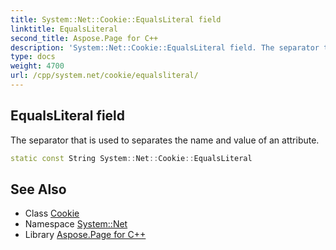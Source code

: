 ```yaml
---
title: System::Net::Cookie::EqualsLiteral field
linktitle: EqualsLiteral
second_title: Aspose.Page for C++
description: 'System::Net::Cookie::EqualsLiteral field. The separator that is used to separates the name and value of an attribute in C++.'
type: docs
weight: 4700
url: /cpp/system.net/cookie/equalsliteral/
---
```

## EqualsLiteral field


The separator that is used to separates the name and value of an attribute.

```cpp
static const String System::Net::Cookie::EqualsLiteral
```

## See Also

* Class [Cookie](../)
* Namespace [System::Net](../../)
* Library [Aspose.Page for C++](../../../)
